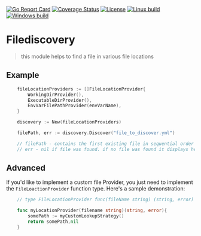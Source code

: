 [![Go Report Card](https://goreportcard.com/badge/github.com/Oppodelldog/filediscovery)](https://goreportcard.com/report/github.com/Oppodelldog/filediscovery)
[![Coverage Status](https://coveralls.io/repos/github/Oppodelldog/filediscovery/badge.svg)](https://coveralls.io/github/Oppodelldog/filediscovery)
[![License](https://img.shields.io/badge/License-BSD--3-blue.svg)](https://raw.githubusercontent.com/Oppodelldog/filediscovery/master/LICENSE)
[![Linux build](http://nulldog.de:12080/api/badges/Oppodelldog/filediscovery/status.svg)](http://nulldog.de:12080/Oppodelldog/filediscovery)
[![Windows build](https://ci.appveyor.com/api/projects/status/qpe2889fbk1bw7lf/branch/master?svg=true)](https://ci.appveyor.com/project/Oppodelldog/filediscovery/branch/master)

# Filediscovery
> this module helps to find a file in various file locations

## Example
```go
	fileLocationProviders := []FileLocationProvider{
		WorkingDirProvider(),
		ExecutableDirProvider(),
		EnvVarFilePathProvider(envVarName),
	}

	discovery := New(fileLocationProviders)

	filePath, err := discovery.Discover("file_to_discover.yml")

	// filePath - contains the first existing file in sequential order of given file providers
	// err - nil if file was found. if no file was found it displays helpful error information
```

## Advanced
If you'd like to implement a custom file Provider, you just need to
implement the ```FileLoactionProvider``` function type.
Here's a sample demonstration:
```go
    // type FileLocationProvider func(fileName string) (string, error)

    func myLocationProvider(filename string)(string, error){
        somePath := myCustomLookupStrategy()
        return somePath,nil
    }

```